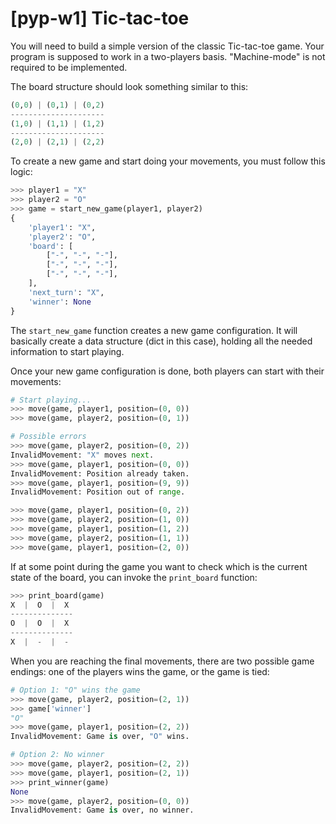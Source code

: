 # [pyp-w1] Tic-tac-toe

You will need to build a simple version of the classic Tic-tac-toe game.
Your program is supposed to work in a two-players basis. "Machine-mode" is not required to be implemented.

The board structure should look something similar to this:
```python
(0,0) | (0,1) | (0,2)
---------------------
(1,0) | (1,1) | (1,2)
---------------------
(2,0) | (2,1) | (2,2)
```

To create a new game and start doing your movements, you must follow this logic:

```python
>>> player1 = "X"
>>> player2 = "O"
>>> game = start_new_game(player1, player2)
{
    'player1': "X",
    'player2': "O",
    'board': [
        ["-", "-", "-"],
        ["-", "-", "-"],
        ["-", "-", "-"],
    ],
    'next_turn': "X",
    'winner': None
}
```

The `start_new_game` function creates a new game configuration. It will basically create a data structure (dict in this case), holding all the needed information to start playing.

Once your new game configuration is done, both players can start with their movements:

```python
# Start playing...
>>> move(game, player1, position=(0, 0))
>>> move(game, player2, position=(0, 1))

# Possible errors
>>> move(game, player2, position=(0, 2))
InvalidMovement: "X" moves next.
>>> move(game, player1, position=(0, 0))
InvalidMovement: Position already taken.
>>> move(game, player1, position=(9, 9))
InvalidMovement: Position out of range.

>>> move(game, player1, position=(0, 2))
>>> move(game, player2, position=(1, 0))
>>> move(game, player1, position=(1, 2))
>>> move(game, player2, position=(1, 1))
>>> move(game, player1, position=(2, 0))
```

If at some point during the game you want to check which is the current state of the board, you can invoke the `print_board` function:

```python
>>> print_board(game)
X  |  O  |  X
--------------
O  |  O  |  X
--------------
X  |  -  |  -
```

When you are reaching the final movements, there are two possible game endings: one of the players wins the game, or the game is tied:

```python
# Option 1: "O" wins the game
>>> move(game, player2, position=(2, 1))
>>> game['winner']
"O"
>>> move(game, player1, position=(2, 2))
InvalidMovement: Game is over, "O" wins.

# Option 2: No winner
>>> move(game, player2, position=(2, 2))
>>> move(game, player1, position=(2, 1))
>>> print_winner(game)
None
>>> move(game, player2, position=(0, 0))
InvalidMovement: Game is over, no winner.
```
